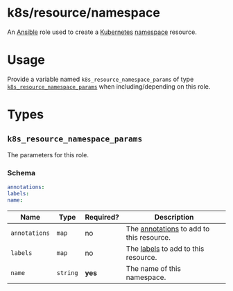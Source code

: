 # k8s/resource/namespace

An [Ansible](https://www.ansible.com) role used to create a [Kubernetes](https://kubernetes.io)
[namespace](https://kubernetes.io/docs/concepts/overview/working-with-objects/namespaces/) resource.

# Usage

Provide a variable named `k8s_resource_namespace_params` of type
[`k8s_resource_namespace_params`](#k8s_resource_namespace_params) when including/depending on this role.

# Types

## `k8s_resource_namespace_params`

The parameters for this role.

### Schema

```yaml
annotations:
labels:
name:
```

| Name          | Type     | Required? | Description                                                                                                                |
|---------------|----------|-----------|----------------------------------------------------------------------------------------------------------------------------|
| `annotations` | `map`    | no        | The [annotations](https://kubernetes.io/docs/concepts/overview/working-with-objects/annotations/) to add to this resource. |
| `labels`      | `map`    | no        | The [labels](https://kubernetes.io/docs/concepts/overview/working-with-objects/label/) to add to this resource.            |
| `name`        | `string` | **yes**   | The name of this namespace.                                                                                                |
